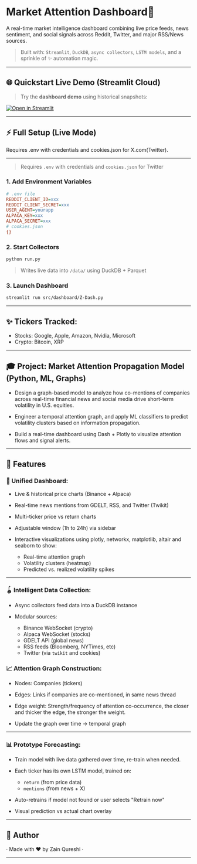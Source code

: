 # Market Attention Dashboard🔹

A real-time market intelligence dashboard combining live price feeds, 
news sentiment, and social signals across Reddit, 
Twitter, and major RSS/News sources.
> Built with: `Streamlit`, `DuckDB`, `async collectors`, `LSTM models`, and a sprinkle of ✨ automation magic.

---

## 🌐 Quickstart Live Demo (Streamlit Cloud)
> Try the **dashboard demo** using historical snapshots:

[![Open in Streamlit](https://static.streamlit.io/badges/streamlit_badge_black_white.svg)](https://share.streamlit.io/yourapp)

---

## ⚡ Full Setup (Live Mode)
Requires .env with credentials and cookies.json for X.com(Twitter).

---

> Requires `.env` with credentials and `cookies.json` for Twitter

### 1. Add Environment Variables

```ini
# .env file
REDDIT_CLIENT_ID=xxx
REDDIT_CLIENT_SECRET=xxx
USER_AGENT=yourapp
ALPACA_KEY=xxx
ALPACA_SECRET=xxx
# cookies.json
{}
```

### 2. Start Collectors

```bash
python run.py
```

> Writes live data into `/data/` using DuckDB + Parquet

### 3. Launch Dashboard

```bash
streamlit run src/dashboard/Z-Dash.py
```

---


## ✨ Tickers Tracked:
- Stocks: Google, Apple, Amazon, Nvidia, Microsoft
- Crypto: Bitcoin, XRP

---

## 🎓 Project: Market Attention Propagation Model (Python, ML, Graphs)

- Design a graph-based model to analyze how co-mentions of companies across real-time financial news and social media drive short-term volatility in U.S. equities.

- Engineer a temporal attention graph, and apply ML classifiers to predict volatility clusters based on information propagation.

- Build a real-time dashboard using Dash + Plotly to visualize attention flows and signal alerts.

---

## 🎡 Features

### 🚀 Unified Dashboard:

- Live & historical price charts (Binance + Alpaca)

- Real-time news mentions from GDELT, RSS, and Twitter (Twikit)

- Multi-ticker price vs return charts

- Adjustable window (1h to 24h) via sidebar

- Interactive visualizations using plotly, networkx, matplotlib, altair and seaborn to show:

  - Real-time attention graph
  - Volatility clusters (heatmap)
  - Predicted vs. realized volatility spikes

---

### 🪀 Intelligent Data Collection:

- Async collectors feed data into a DuckDB instance

- Modular sources:

  - Binance WebSocket (crypto)
  - Alpaca WebSocket (stocks)
  - GDELT API (global news)
  - RSS feeds (Bloomberg, NYTimes, etc)
  - Twitter (via `twikit` and cookies)

### 📈 Attention Graph Construction:

- Nodes: Companies (tickers)

- Edges: Links if companies are co-mentioned, in same news thread

- Edge weight: Strength/frequency of attention co-occurrence, the closer and thicker the edge, the stronger the weight.

- Update the graph over time → temporal graph

---

### 📊 Prototype Forecasting:

- Train model with live data gathered over time, re-train when needed.

- Each ticker has its own LSTM model, trained on:

  - `return` (from price data)
  - `mentions` (from news + X)

- Auto-retrains if model not found or user selects "Retrain now"

- Visual prediction vs actual chart overlay

---

## 📍 Author

· Made with ❤️ by Zain Qureshi · 

---